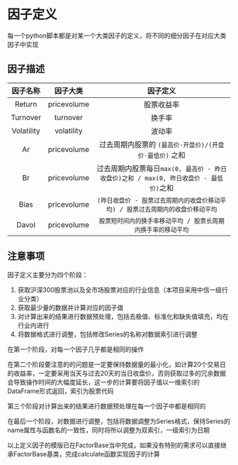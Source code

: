 # 因子定义

每一个python脚本都是对某一个大类因子的定义，将不同的细分因子在对应大类因子中实现

## 因子描述

| 因子名称 | 因子大类 | 因子定义 |
|:---:|:---:|:---:|
| Return | pricevolume | 股票收益率 |
| Turnover | turnover | 换手率 |
| Volatility | volatility | 波动率 |
| Ar | pricevolume | 过去周期内股票的 `(最高价-开盘价)/(开盘价-最低价)` 之和 |
| Br | pricevolume | 过去周期内股票每日`max(0, 最高价 - 昨日收盘价)之和 / max(0, 昨日收盘价 - 最低价)`之和 |
| Bias | pricevolume | `(昨日收盘价 - 股票过去周期内的收盘价移动平均) / 股票过去周期内的收盘价移动平均` |
| Davol | pricevolume | `股票短时间内的换手率移动平均 / 股票长周期内换手率的移动平均` |

## 注意事项

因子定义主要分为四个阶段：

1. 获取沪深300股票池以及全市场股票对应的行业信息（本项目采用中信一级行业分类）
2. 获取最少量的数据并计算对应的因子值
3. 对计算出来的结果进行数据预处理，包括去极值、标准化和缺失值填充，均在行业内进行
4. 将数据格式进行调整，包括修改Series的名称对数据索引进行调整

在第一个阶段，对每一个因子几乎都是相同的操作

在第二个阶段要注意的的问题是一定要保持数据量的最小化，如计算20个交易日的收益率，一定要采用当天与过去20天的当日收盘价，否则获取过多的冗余数据会导致操作时间的大幅度延长，这一步的计算要将因子值以一维索引的DataFrame形式返回，索引为股票代码

第三个阶段对计算出来的结果进行数据预处理在每一个因子中都是相同的

在最后一个阶段，对数据进行调整，包括将数据调整为Series格式，保持Series的name属性与函数名的一致性，同时将所以调整为双索引，一级索引为日期

以上定义因子的模版已在FactorBase当中完成，如果没有特别的需求可以直接继承FactorBase基类，完成calculate函数实现因子的计算
